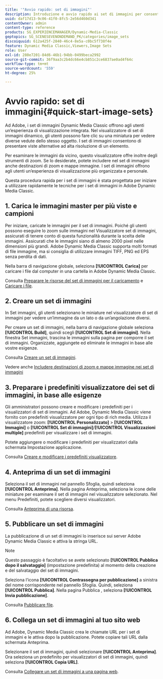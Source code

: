 ```yaml
---
title: '"Avvio rapido: set di immagini"'
description: Introduzione e avvio rapido ai set di immagini per consentirti di iniziare a usare rapidamente le tecniche per i set di immagini in Adobe Dynamic Media Classic.
uuid: daf17d13-9c06-41f0-8fc5-2e56d460d341
contentOwner: admin
content-type: reference
products: SG_EXPERIENCEMANAGER/Dynamic-Media-Classic
geptopics: SG_SCENESEVENONDEMAND_PK/categories/image_sets
discoiquuid: 612a425f-2840-46c4-8e5a-c0bc5f738f4e
feature: Dynamic Media Classic,Viewers,Image Sets
role: User
exl-id: 280e7201-84d6-46b1-94bb-0499beca2992
source-git-commit: 36f9aa3c2b4dc66e4cb851c2ce6837ae0ad4f64c
workflow-type: tm+mt
source-wordcount: '559'
ht-degree: 25%

---
```


# Avvio rapido: set di immagini{#quick-start-image-sets}

Ad Adobe, i set di immagini Dynamic Media Classic offrono agli utenti un’esperienza di visualizzazione integrata. Nel visualizzatore di set di immagini dinamico, gli utenti possono fare clic su una miniatura per vedere diverse vedute dello stesso oggetto. I set di immagini consentono di presentare viste alternative ad alta risoluzione di un elemento.

Per esaminare le immagini da vicino, questo visualizzatore offre inoltre degli strumenti di zoom. Se lo desiderate, potete includere nel set di immagini anche destinazioni di zoom e mappe immagine. I set di immagini offrono agli utenti un’esperienza di visualizzazione più organizzata e personale.

Questa procedura rapida per i set di immagini è stata progettata per iniziare a utilizzare rapidamente le tecniche per i set di immagini in Adobe Dynamic Media Classic.

## 1. Carica le immagini master per più viste e campioni

Per iniziare, caricate le immagini per il set di immagini. Poiché gli utenti possono eseguire lo zoom sulle immagini nel Visualizzatore set di immagini, assicurati di tenere conto di questa funzionalità durante la scelta delle immagini. Assicurati che le immagini siano di almeno 2000 pixel nelle dimensioni più grandi. Adobe Dynamic Media Classic supporta molti formati di file immagine, ma si consiglia di utilizzare immagini TIFF, PNG ed EPS senza perdita di dati.

Nella barra di navigazione globale, seleziona **[!UICONTROL Carica]** per caricare i file dal computer in una cartella in Adobe Dynamic Media Classic.

Consulta [Preparare le risorse del set di immagini per il caricamento](preparing-image-set-assets-upload.md#preparing-image-set-assets-for-upload) e [Caricare i file](uploading-files.md#uploading-your-files).

## 2. Creare un set di immagini

In Set immagini, gli utenti selezionano le miniature nel visualizzatore di set di immagini per vedere un’immagine da un lato o da un’angolazione diversi.

Per creare un set di immagini, nella barra di navigazione globale seleziona **[!UICONTROL Build]**, quindi scegli **[!UICONTROL Set di immagini]**. Nella finestra Set immagini, trascina le immagini sulla pagina per comporre il set di immagini. Organizzate, aggiungete ed eliminate le immagini in base alle vostre esigenze.

Consulta [Creare un set di immagini](creating-image-set.md#creating-an-image-set).

Vedere anche [Includere destinazioni di zoom e mappe immagine nei set di immagini](/help/including-zoom-targets-image-maps-image-sets.md)

## 3. Preparare i predefiniti visualizzatore dei set di immagini, in base alle esigenze

Gli amministratori possono creare e modificare i predefiniti per i visualizzatori di set di immagini. Ad Adobe, Dynamic Media Classic viene fornito con predefiniti visualizzatore per ogni tipo di rich media. Utilizza il visualizzatore zoom: **[!UICONTROL Personalizzato]** > **[!UICONTROL Immagini]** o **[!UICONTROL Set di immagini]**/**[!UICONTROL Visualizzazioni multiple]** predefiniti per visualizzare i set di immagini.

Potete aggiungere o modificare i predefiniti per visualizzatori dalla schermata Impostazione applicazione.

Consulta [Creare e modificare i predefiniti visualizzatore](application-setup.md#adding-and-editing-viewer-presets).

## 4. Anteprima di un set di immagini

Seleziona il set di immagini nel pannello Sfoglia, quindi seleziona **[!UICONTROL Anteprima]**. Nella pagina Anteprima, seleziona le icone delle miniature per esaminare il set di immagini nel visualizzatore selezionato. Nel menu Predefiniti, potete scegliere diversi visualizzatori.

Consulta [Anteprima di una risorsa](previewing-asset.md#previewing-an-asset).

## 5. Pubblicare un set di immagini

La pubblicazione di un set di immagini lo inserisce sui server Adobe Dynamic Media Classic e attiva la stringa URL.

>[!NOTE]
>
>Questo passaggio è facoltativo se avete selezionato **[!UICONTROL Pubblica dopo il salvataggio]** (impostazione predefinita) al momento della creazione e del salvataggio del set di immagini.

Seleziona l’icona **[!UICONTROL Contrassegna per pubblicazione]** a sinistra del nome corrispondente nel pannello Sfoglia. Quindi, seleziona **[!UICONTROL Pubblica]**. Nella pagina Pubblica , seleziona **[!UICONTROL Invia pubblicazione]**.

Consulta [Pubblicare file](publishing-files.md#publishing-files).

## 6. Collega un set di immagini al tuo sito web

Ad Adobe, Dynamic Media Classic crea le chiamate URL per i set di immagini e le attiva dopo la pubblicazione. Potete copiare tali URL dalla schermata Anteprima.

Selezionare il set di immagini, quindi selezionare **[!UICONTROL Anteprima]**. Ora seleziona un predefinito per visualizzatori di set di immagini, quindi seleziona **[!UICONTROL Copia URL]**.

Consulta [Collegare un set di immagini a una pagina web](linking-image-set-web-page.md#linking-an-image-set-to-a-web-page).
